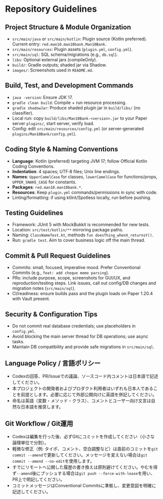 # Repository Guidelines

## Project Structure & Module Organization
- `src/main/java` or `src/main/kotlin`: Plugin source (Kotlin preferred). Current entry: `red.man10.man10bank.Man10Bank`.
- `src/main/resources`: Plugin assets (`plugin.yml`, `config.yml`).
- `src/main/sql`: SQL schema/migrations (e.g., `db.sql`).
- `libs`: Optional external jars (compileOnly).
- `build/`: Gradle outputs; shaded jar via Shadow.
- `images/`: Screenshots used in `README.md`.

## Build, Test, and Development Commands
- `java -version`: Ensure JDK 17.
- `gradle clean build`: Compile + run resource processing.
- `gradle shadowJar`: Produce shaded plugin jar in `build/libs/` (no classifier).
- Local run: copy `build/libs/Man10Bank-<version>.jar` to your Paper server `plugins/`, start server, verify load.
- Config: edit `src/main/resources/config.yml` (or server-generated `plugins/Man10Bank/config.yml`).

## Coding Style & Naming Conventions
- **Language**: Kotlin (preferred) targeting JVM 17; follow Official Kotlin Coding Conventions.
- **Indentation**: 4 spaces; UTF‑8 files; Unix line endings.
- **Names**: `UpperCamelCase` for classes, `lowerCamelCase` for functions/props, `UPPER_SNAKE_CASE` for constants.
- **Packages**: `red.man10.man10bank.*`.
- **Resources**: Keep `plugin.yml` commands/permissions in sync with code.
- Linting/formatting: if using ktlint/Spotless locally, run before pushing.

## Testing Guidelines
- Framework: JUnit 5 with MockBukkit is recommended for new tests.
- Location: `src/test/kotlin/**` mirroring package paths.
- Naming: `ClassNameTest.kt`, methods `fun doesThing_whenX_returnsY()`.
- Run: `gradle test`. Aim to cover business logic off the main thread.

## Commit & Pull Request Guidelines
- Commits: small, focused, imperative mood. Prefer Conventional Commits (e.g., `feat: add cheque memo parsing`).
- PRs: include purpose, scope, screenshots for GUI/UX, and reproduction/testing steps. Link issues, call out config/DB changes and migration notes (`src/main/sql`).
- CI/readiness: ensure builds pass and the plugin loads on Paper 1.20.4 with Vault present.

## Security & Configuration Tips
- Do not commit real database credentials; use placeholders in `config.yml`.
- Avoid blocking the main server thread for DB operations; use async tasks.
- Maintain DB compatibility and provide safe migrations in `src/main/sql`.

## Language Policy / 言語ポリシー
- Codexの回答、PR/Issueでの議論、ソースコード内コメントは日本語で記述してください。
- 本プロジェクトの開発者およびプロダクト利用者はいずれも日本人であることを前提とします。必要に応じて外部公開向けに英語を併記してください。
- 命名は英語（変数・メソッド・クラス）、コメントとユーザー向け文言は自然な日本語を推奨します。

## Git Workflow / Git運用
- Codexは編集を行った後、必ずGitにコミットを作成してください（小さな論理単位で分割）。
- 軽微な修正（例: タイポ、コメント、空白調整など）は直前のコミットを`git commit --amend`で更新してください。メッセージを変えない場合は`git commit --amend --no-edit`を使用します。
- すでにリモートへ公開した履歴の書き換えは原則避けてください。やむを得ず`--amend`後にプッシュする場合は`git push --force-with-lease`を用い、PR上で明記してください。
- コミットメッセージはConventional Commitsに準拠し、変更意図を明確に記述してください。
